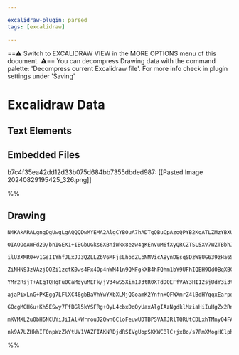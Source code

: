 ```yaml
---

excalidraw-plugin: parsed
tags: [excalidraw]

---
```

==⚠  Switch to EXCALIDRAW VIEW in the MORE OPTIONS menu of this document. ⚠== You can decompress Drawing data with the command palette: 'Decompress current Excalidraw file'. For more info check in plugin settings under 'Saving'


# Excalidraw Data
## Text Elements
## Embedded Files
b7c4f35ea42dd12d33b075d684bb7355dbded987: [[Pasted Image 20240829195425_326.png]]

%%
## Drawing
```compressed-json
N4KAkARALgngDgUwgLgAQQQDwMYEMA2AlgCYBOuA7hADTgQBuCpAzoQPYB2KqATLZMzYBXUtiRoIACyhQ4zZAHoFAc0JRJQgEYA6bGwC2CgF7N6hbEcK4OCtptbErHALRY8RMpWdx8Q1TdIEfARcZgRmBShcZQUebQBmbQAGGjoghH0EDihmbgBtcDBQMBKIEm4ME30hABUAdgBJAE1lABkAESMk5ksAWUx9ADZUkshYRArCfWikflLMbmcAVgBO

OIAOOoAWFd29/bnIGEX1+IBGbUGks6XBniWkx8ezw4gKEnVuM6fXyQRCZTSL5XV7WZTBbhJV7MKCkNgAawQAGE2Pg2KQKrDrMw4LhAtkRqVNLhsPDlHChBxiCi0RiJFiODi8VkoITIAAzQj4fAAZVgEIkgg8bIgMLhiIA6h9JNw+IUBLCEQg+TABegheVXhTARxwrk0C95RA2LjsGpjgbHq9ycI4A1iPrUHkALqvdnkTL27gcITc16EKlYCq4Hgi

ilU3XMR0+v1GsIIYhfJLxJJ3QZLLZbV6MFjsLhodZLbNMVicABynDEsqSDzW8UG639zHa6SgCe47IIYVemmEVIAosFMtlo778K8hHBiLg24mDXUeDt1oMtoNtvEi0aiBx4d6x680aT22hO/hu3GolAhI6IIgqQHlCLOcEvRJNHVsFt2RuQlseMRiDOf94niTQkjqJZiAbLZNHfDdIM0YgExWTYRWYdxxCdeUwENUYcPlZ1CgAXzmYpSnGTCymmZR

ZiNHNS3zVAzjOQZi1zctK0ws4Fx4Op4nWM41n9QMFgkXB4hFQhm1bY9UFhIQEH9Od0BqXBCE0QhMCWUhBgAVQafBiAAeVIJFMAAQQARR5JYny5Xl+UojVE2hRVJWlWVXPFZVHIqZyw2EHU9S+V4TRJc0kyhI0wTVKLRggUTUGcCDEm2fZ0pWOpXgtJLBjOLZtDqFY/zqJJThAiqvKVGl0UxchGVxfFWR7EkyXDalUVq+l6qZJqRXeYhPgNeIVlSn

YMr2RsjT+AEgTQHgFu0CaMqyuMEFk/jV34wS5Xim1J3tR0XTdD0EFfVAY3HI12sjUdY3i3tKWIQcMhZI7XSNSdp1nL4FyXFd03iLY4tKbddzQS6DzYI9lNPc94phGdrwqO9HA4R83S5M7lIgPKblg4qazOTbtmwHgxGwM4Ex4ATBkypIEDqBAklwdZMuGaEMPybDcNGM4COI0ijXKCQzlIdoOHZAAlfspfWAAxCV2gAKwodkAA0mnheF2Rco0KMm

ajaPixLnG+PKEgg7LFlXC46gbBaVhYwYXbXLMjQGoamK2Ynfn+QFWXmrZ4lBdHYqqxEarpdAGV6lkRWJUl9qpKO6uxRr48x7kVTVUVUU1C9vKlQaZXmiOfNVJz871+LtUkW6QqNMKzVgSLrQpO0HXyD74vdXBPWUyHhZE4MtgCp6G4h/c1tkrZCzSuepvi+i824Vbl5LPMKw4KsDRp1YVyWGmmxbYIfrQeTFKNR6ByHN693u0ovpnWTuMXFCAaWI

GQcgMGH6u+Kh5ESwy7FfBGl5kYSFRg+OyL4cbxDqOyUaxAlgIAzNgdklMziaHiIuHgZx2RnGICsXAUFGYsXfCsOmCAtg11KOhAgmECh4V5iUfmoxCIlCIuAHuEBcBwDgHyF+3AyLQD+JkCoRAA6EgYIQBAFAABCrVk4dVpBUAAxOyLR2iZHYBEE1BobZ9B8m8qnCQ6iqaWONpAPRpADFGKUUndqZiY49QzgSOYEBbH2IyPLeyOcq7Ck8d4lkhiMg

mKVMXL2u0bH6NCUYiJiIAl+WrrouJ2Qwn6CloFeuwUDTBPSVATJRlTQRUtCDLxhTMny04FAeW/cuQ5U3KUEJGSjE1OyDyQgRhMI8Aqa0opRiahYCgOZKRjEIDBHZM1QolS7HxPCVEUgoy7FsAoH8Uh/8CnzLaRkfsVJzKrPWSEHGeI4RUE8ehOE3J1ZrzWNoTY41lqXOwNc/ATRuArEeEtZcmUnauxduvSARg2AGBEXRAgCkvjaCWILWZAzMnZIn

nk9A7UZHkhIF0npWzZkYtUV1VAZFIAKNRDjdRSIVgUopSKKWCBlC+jxBo/s7RmXMogHClphTEkIBKVAPMd0AGQDgIEMwwhmAAHFSCYu6ZhIepQ+6ZFpYGKV6NwXxSyLgTQwRlKX1eNgIgcBuC6qNBwfumFjXxWEFAbc5rSAKQ5ZAOwysEDYByDyU1cBehsCQvszV2qOygPACROgz5wgiO4URIAA=
```
%%